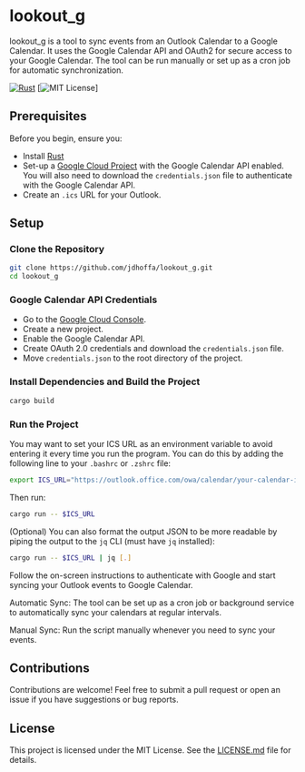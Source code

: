 # lookout_g

lookout_g is a tool to sync events from an Outlook Calendar to a Google Calendar. It uses the Google Calendar API and OAuth2 for secure access to your Google Calendar. The tool can be run manually or set up as a cron job for automatic synchronization.

[![Rust](https://github.com/jdhoffa/lookout_g/actions/workflows/ci.yml/badge.svg)](https://github.com/jdhoffa/lookout_g/actions/workflows/ci.yml)
[![MIT License](https://img.shields.io/github/license/jdhoffa/lookout_g)]
## Prerequisites

Before you begin, ensure you:

- Install [Rust](https://www.rust-lang.org/tools/install)
- Set-up a [Google Cloud Project](https://console.cloud.google.com/) with the Google Calendar API enabled. You will also need to download the `credentials.json` file to authenticate with the Google Calendar API.
- Create an `.ics` URL for your Outlook. 

## Setup

### Clone the Repository

```bash
git clone https://github.com/jdhoffa/lookout_g.git
cd lookout_g
```

### Google Calendar API Credentials
- Go to the [Google Cloud Console](https://console.cloud.google.com/).
- Create a new project.
- Enable the Google Calendar API.
- Create OAuth 2.0 credentials and download the `credentials.json` file.
- Move `credentials.json` to the root directory of the project.

### Install Dependencies and Build the Project

```bash
cargo build
```

### Run the Project
You may want to set your ICS URL as an environment variable to avoid entering it every time you run the program. You can do this by adding the following line to your `.bashrc` or `.zshrc` file:

```bash
export ICS_URL="https://outlook.office.com/owa/calendar/your-calendar-id/Calendar/calendar.ics"
```

Then run:

  ```bash
  cargo run -- $ICS_URL
  ```

(Optional) You can also format the output JSON to be more readable by piping the output to the `jq` CLI (must have `jq` installed):

```bash
cargo run -- $ICS_URL | jq [.]
```

Follow the on-screen instructions to authenticate with Google and start syncing your Outlook events to Google Calendar.


Automatic Sync: The tool can be set up as a cron job or background service to automatically sync your calendars at regular intervals.

Manual Sync: Run the script manually whenever you need to sync your events.

## Contributions
Contributions are welcome! Feel free to submit a pull request or open an issue if you have suggestions or bug reports.

## License
This project is licensed under the MIT License. See the [LICENSE.md](LICENSE.md) file for details.

